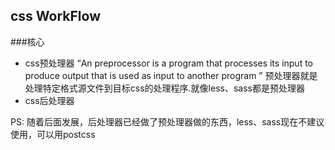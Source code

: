 ## css WorkFlow
###核心
* css预处理器
“An preprocessor is a program that processes its input to
produce output that is used as input to another program ”
预处理器就是处理特定格式源文件到目标css的处理程序.就像less、sass都是预处理器
* css后处理器

PS:
随着后面发展，后处理器已经做了预处理器做的东西，less、sass现在不建议使用，可以用postcss

###